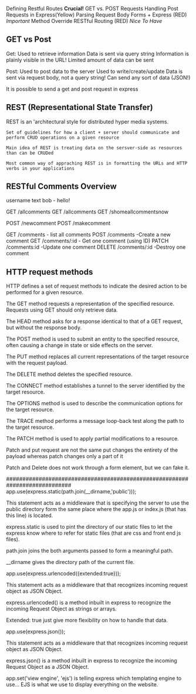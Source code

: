 Defining Restful Routes
**Crucial!**
GET vs. POST Requests
Handling Post Requests in Express(Yellow)
Parsing Request Body
Forms + Express (RED)
*Important*
Method Override
RESTful Routing (RED)
*Nice To Have*


## GET vs Post ##
Get:
  Used to retrieve information
  Data is sent via query string
  Information is plainly visible in the URL!
  Limited amount of data can be sent

Post:
  Used to post data to the server
  Used to write/create/update
  Data is sent via request body, not a query string!
  Can send any sort of data (JSON!)

  It is possible to send a get and post request in express

## REST (Representational State Transfer) ##
  REST is an 'architectural style for distributed hyper media systems.

    Set of guidelines for how a client + server should communicate and perform CRUD operations on a given resource

    Main idea of REST is treating data on the sersver-side as resources than can be CRUDed

    Most common way of appraching REST is in formatting the URLs and HTTP verbs in your applications

## RESTful Comments Overview ##
username
text
bob - hello!

GET /allcomments
GET /allcomments
GET /shomeallcommentsnow

POST /newcomment
POST /makecomment

GET /comments - list all comments
POST /comments -Create a new comment
GET /comments/:id - Get one comment (using ID)
PATCH /comments:id -Update one comment
DELETE /comments/:id -Destroy one comment

## HTTP request methods ##
HTTP defines a set of request methods to indicate the desired action to be performed for a given resource.


The GET method requests a representation of the specified resource. Requests using GET should only retrieve data.

The HEAD method asks for a response identical to that of a GET request, but without the response body.

The POST method is used to submit an entity to the specified resource, often causing a change in state or side effects on the server.

The PUT method replaces all current representations of the target resource with the request payload.

The DELETE method deletes the specified resource.

The CONNECT method establishes a tunnel to the server identified by the target resource.

The OPTIONS method is used to describe the communication options for the target resource.

The TRACE method performs a message loop-back test along the path to the target resource.

The PATCH method is used to apply partial modifications to a resource.

Patch and put request are not the same
put changes the entirety of the payload whereas patch changes only a part of it

Patch and Delete does not work through a form element, but we can fake it.

############################################################################
app.use(express.static(path.join(__dirname,'public')));

  This statement acts as a middleware that is specifying the server to use the public directory form the same place where the app.js or index.js (that has this line) is located.

  express.static is used to pint the directory of our static files to let the express know where to refer for static files (that are css and front end js files).

  path.join joins the both arguments passed to form a meaningful path.

  __dirname gives the directory path of the current file.

app.use(express.urlencoded({extended:true}));

  This statement acts as a middleware that that recognizes incoming request object as JSON Object.

  express.urlencoded() is a method inbuilt in express to recognize the incoming Request Object as strings or arrays.

  Extended: true just give more flexibility on how to handle that data.

app.use(express.json());

  This statement acts as a middleware that that recognizes incoming request object as JSON Object.

  express.json() is a method inbuilt in express to recognize the incoming Request Object as a JSON Object.

app.set('view engine', 'ejs') 
  is telling express which templating engine to use... EJS is what we use to display everything on the website. 